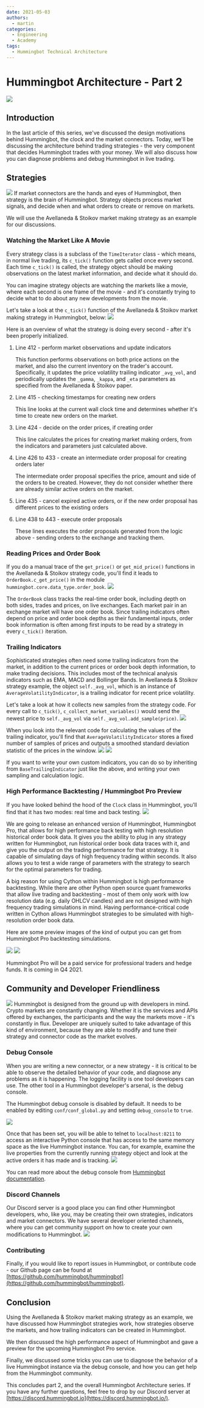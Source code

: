 ```yaml
---
date: 2021-05-03
authors:
  - martin
categories: 
  - Engineering
  - Academy
tags:
  - Hummingbot Technical Architecture
---
```


# Hummingbot Architecture - Part 2

![](./cover.png)

## Introduction

In the last article of this series, we've discussed the design motivations behind Hummingbot, the clock and the market connectors. Today, we'll be discussing the architecture behind trading strategies - the very component that decides Hummingbot trades with your money. We will also discuss how you can diagnose problems and debug Hummingbot in live trading.

<!-- more -->

## Strategies

![](./chess.jpg)
If market connectors are the hands and eyes of Hummingbot, then strategy is the brain of Hummingbot. Strategy objects process market signals, and decide when and what orders to create or remove on markets.

We will use the Avellaneda & Stoikov market making strategy as an example for our discussions.

### Watching the Market Like A Movie

Every strategy class is a subclass of the `TimeIterator` class - which means, in normal live trading, its `c_tick()` function gets called once every second. Each time `c_tick()` is called, the strategy object should be making observations on the latest market information, and decide what it should do.

You can imagine strategy objects are watching the markets like a movie, where each second is one frame of the movie - and it's constantly trying to decide what to do about any new developments from the movie.

Let's take a look at the `c_tick()` function of the Avellaneda & Stoikov market making strategy in Hummingbot, below:
![](./avellaneda.png)

Here is an overview of what the strategy is doing every second - after it's been properly initialized.

1. Line 412 - perform market observations and update indicators

    This function performs observations on both price actions on the market, and also the current inventory on the trader's account. Specifically, it updates the price volatility trailing indicator `_avg_vol`, and periodically updates the `_gamma`, `_kappa`, and `_eta` parameters as specified from the Avellaneda & Stoikov paper.

2. Line 415 - checking timestamps for creating new orders

    This line looks at the current wall clock time and determines whether it's time to create new orders on the market.

3. Line 424 - decide on the order prices, if creating order

    This line calculates the prices for creating market making orders, from the indicators and parameters just calculated above.

4. Line 426 to 433 - create an intermediate order proposal for creating orders later

    The intermediate order proposal specifies the price, amount and side of the orders to be created. However, they do not consider whether there are already similar active orders on the market.

5. Line 435 - cancel expired active orders, or if the new order proposal has different prices to the existing orders
6. Line 438 to 443 - execute order proposals

    These lines executes the order proposals generated from the logic above - sending  orders to the exchange and tracking them.

### Reading Prices and Order Book

If you do a manual trace of the `get_price()` or `get_mid_price()` functions in the Avellaneda & Stoikov strategy code, you'll find it leads to `OrderBook.c_get_price()` in the module `hummingbot.core.data_type.order_book`.
![](./getprice.png)

The `OrderBook` class tracks the real-time order book, including depth on both sides, trades and prices, on live exchanges. Each market pair in an exchange market will have one order book. Since trailing indicators often depend on price and order book depths as their fundamental inputs, order book information is often among first inputs to be read by a strategy in every `c_tick()` iteration.

### Trailing Indicators

Sophisticated strategies often need some trailing indicators from the market, in addition to the current prices or order book depth information, to make trading decisions. This includes most of the technical analysis indicators such as EMA, MACD and Bollinger Bands. In Avellaneda & Stoikov strategy example, the object `self._avg_vol`, which is an instance of `AverageVolatilityIndicator`, is a trailing indicator for recent price volatility.

Let's take a look at how it collects new samples from the strategy code. For every call to `c_tick()`, `c_collect_market_variables()` would send the newest price to `self._avg_vol` via `self._avg_vol.add_sample(price)`.
![](./avi.png)

When you look into the relevant code for calculating the values of the trailing indicator, you'll find that ``AverageVolatilityIndicator`` stores a fixed number of samples of prices and outputs a smoothed standard deviation statistic of the prices in the window.
![](./avi2.png)
![](./avi3.png)

If you want to write your own custom indicators, you can do so by inheriting from ``BaseTrailingIndicator`` just like the above, and writing your own sampling and calculation logic.

### High Performance Backtesting / Hummingbot Pro Preview

If you have looked behind the hood of the `Clock` class in Hummingbot, you'll find that it has two modes: real time and back testing.
![](./clockmode.png)

We are going to release an enhanced version of Hummingbot, Hummingbot Pro, that allows for high performance back testing with high resolution historical order book data. It gives you the ability to plug in any strategy written for Hummingbot, run historical order book data traces with it, and give you the output on the trading performance for that strategy. It is capable of simulating days of high frequency trading within seconds. It also allows you to test a wide range of parameters with the strategy to search for the optimal parameters for trading.

A big reason for using Cython within Hummingbot is high performance backtesting. While there are other Python open source quant frameworks that allow live trading and backtesting - most of them only work with low resolution data (e.g. daily OHLCV candles) and are not designed with high frequency trading simulations in mind. Having performance-critical code written in Cython allows Hummingbot strategies to be simulated with high-resolution order book data.

Here are some preview images of the kind of output you can get from Hummingbot Pro backtesting simulations.

![](./ofc1.png)
![](./ofc2.png)

Hummingbot Pro will be a paid service for professional traders and hedge funds. It is coming in Q4 2021.

## Community and Developer Friendliness
![](./pc.jpg)
Hummingbot is designed from the ground up with developers in mind. Crypto markets are constantly changing. Whether it is the services and APIs offered by exchanges, the participants and the way the markets move - it's constantly in flux. Developer are uniquely suited to take advantage of this kind of environment, because they are able to modify and tune their strategy and connector code as the market evolves.

### Debug Console

When you are writing a new connector, or a new strategy - it is critical to be able to observe the detailed behavior of your code, and diagnose any problems as it is happening. The logging facility is one tool developers can use. The other tool in a Hummingbot developer's arsenal, is the debug console.

The Hummingbot debug console is disabled by default. It needs to be enabled by editing `conf/conf_global.py` and setting `debug_console` to `true`.

![](./telegram.png)

Once that has been set, you will be able to telnet to `localhost:8211` to access an interactive Python console that has access to the same memory space as the live Hummingbot instance. You can, for example, examine the live properties from the currently running strategy object and look at the active orders it has made and is tracking.
![](./debug5.png)

You can read more about the debug console from [Hummingbot documentation](/developers/debug.md).

### Discord Channels

Our Discord server is a good place you can find other Hummingbot developers, who, like you, may be creating their own strategies, indicators and market connectors. We have several developer oriented channels, where you can get community support on how to create your own modifications to Hummingbot.
![](./discord.png)

### Contributing

Finally, if you would like to report issues in Hummingbot, or contribute code - our Github page can be found at [https://github.com/hummingbot/hummingbot](https://github.com/hummingbot/hummingbot).

## Conclusion

Using the Avellaneda & Stoikov market making strategy as an example, we have discussed how Hummingbot strategies work, how strategies observe the markets, and how trailing indicators can be created in Hummingbot.

We then discussed the high performance aspect of Hummingbot and gave a preview for the upcoming Hummingbot Pro service.

Finally, we discussed some tricks you can use to diagnose the behavior of a live Hummingbot instance via the debug console, and how you can get help from the Hummingbot community.

This concludes part 2, and the overall Hummingbot Architecture series. If you have any further questions, feel free to drop by our Discord server at [https://discord.hummingbot.io](https://discord.hummingbot.io/).

